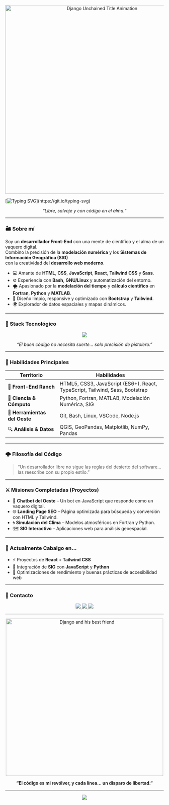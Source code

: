 <!-- 🎬 Perfil de GitHub inspirado en Django Unchained -->
<!-- Autor: Tu Lainer F Donet Vasconcellos -->

<p align="center">
  <img src="django_unchained.gif" width="600px" alt="Django Unchained Title Animation"/>
</p>

<!--<h1 align="center">🤠🔥 Hola, soy <span style="color:#e63946;">Lainer F. Donet</span> — The Coder Unchained</h1>-->
[![Typing SVG](https://readme-typing-svg.herokuapp.com?font=Fira+Code&weight=900&size=30&pause=1000&color=FFFFFF&center=true&vCenter=true&multiline=true&width=638&height=61&lines=Hola+Soy+Lainer+-+The+Coder+Unchained!)](https://git.io/typing-svg)
<p align="center">
  <em>“Libre, salvaje y con código en el alma.”</em>
</p>

---

### 🏜️ Sobre mí

Soy un **desarrollador Front-End** con una mente de científico y el alma de un vaquero digital.  
Combino la precisión de la **modelación numérica** y los **Sistemas de Información Geográfica (SIG)**  
con la creatividad del **desarrollo web moderno**.

- 💻 Amante de **HTML**, **CSS**, **JavaScript**, **React**, **Tailwind CSS** y **Sass**.  
- ⚙️ Experiencia con **Bash**, **GNU/Linux** y automatización del entorno.  
- 🌪️ Apasionado por la **modelación del tiempo** y **cálculo científico** en **Fortran**, **Python** y **MATLAB**.  
- 🎨 Diseño limpio, responsive y optimizado con **Bootstrap** y **Tailwind**.  
- 🌍 Explorador de datos espaciales y mapas dinámicos.

---

### 🔫 Stack Tecnológico

<p align="center">
  <img src="https://skillicons.dev/icons?i=html,css,js,ts,react,tailwind,sass,bootstrap,python,bash,linux,fortran,matlab" />
</p>

<p align="center">
  <em>“El buen código no necesita suerte... solo precisión de pistolero.”</em>
</p>

---

### 🤠 Habilidades Principales

| Territorio | Habilidades |
|-------------|--------------|
| 🌵 **Front-End Ranch** | HTML5, CSS3, JavaScript (ES6+), React, TypeScript, Tailwind, Sass, Bootstrap |
| 🧠 **Ciencia & Cómputo** | Python, Fortran, MATLAB, Modelación Numérica, SIG |
| 🧰 **Herramientas del Oeste** | Git, Bash, Linux, VSCode, Node.js |
| 🔍 **Análisis & Datos** | QGIS, GeoPandas, Matplotlib, NumPy, Pandas |

---

### 🌩️ Filosofía del Código

> “Un desarrollador libre no sigue las reglas del desierto del software…  
> las reescribe con su propio estilo.”

---

### ⚔️ Misiones Completadas (Proyectos)

- 💬 **Chatbot del Oeste** – Un bot en JavaScript que responde como un vaquero digital.  
- 🌐 **Landing Page SEO** – Página optimizada para búsqueda y conversión con HTML y Tailwind.  
- 🌀 **Simulación del Clima** – Modelos atmosféricos en Fortran y Python.  
- 🗺️ **SIG Interactivo** – Aplicaciones web para análisis geoespacial.  

---

### 🎯 Actualmente Cabalgo en...

- ⚡ Proyectos de **React + Tailwind CSS**  
- 🧭 Integración de **SIG** con **JavaScript** y **Python**  
- 🧩 Optimizaciones de rendimiento y buenas prácticas de accesibilidad web  

---

### 🌄 Contacto

<p align="center">
  <a href="https://github.com/LainerDonet" target="_blank">
    <img src="https://img.shields.io/badge/GitHub-%230A0A0A?style=for-the-badge&logo=github&logoColor=white"/>
  </a>
  <a href="mailto:lainerdonet87@gmail.com">
    <img src="https://img.shields.io/badge/Email-%23c0392b?style=for-the-badge&logo=gmail&logoColor=white"/>
  </a>
  <a href="https://www.linkedin.com/in/lainerdonet/" target="_blank">
    <img src="https://img.shields.io/badge/LinkedIn-%230e76a8?style=for-the-badge&logo=linkedin&logoColor=white"/>
  </a>
</p>

---

<p align="center">
  <img src="django.gif" width="500px" alt="Django and his best friend"/>
</p>

<p align="center">
  <strong>“El código es mi revólver, y cada línea... un disparo de libertad.”</strong>
</p>

---

<p align="center">
  <img src="https://img.shields.io/badge/Made_with_❤️_and_JavaScript-black?style=flat-square"/>
</p>
